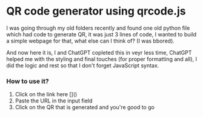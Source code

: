 # QR code generator using qrcode.js

I was going through my old folders recently and found one old python file which had code to generate QR, it was just 3 lines of code, I wanted to build a simple webpage for that, what else can I think of? (I was bbored).

And now here it is, I and ChatGPT copleted this in veyr less time, ChatGPT helped me with the styling and final touches (for proper formatting and all), I did the logic and rest so that I don't forget JavaScript syntax.

### How to use it?
<ol>
<li>Click on the link here []()</li>
<li>Paste the URL in the input field</li>
<li>Click on the QR that is generated and you're good to go</li>
</ol>